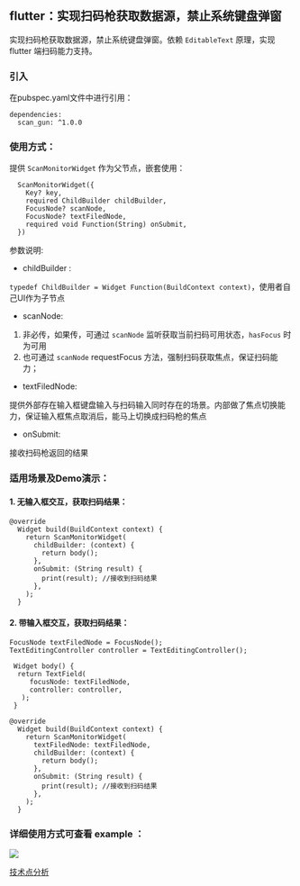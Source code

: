 ## flutter：实现扫码枪获取数据源，禁止系统键盘弹窗

实现扫码枪获取数据源，禁止系统键盘弹窗。依赖 `EditableText` 原理，实现 flutter 端扫码能力支持。

### 引入

在pubspec.yaml文件中进行引用：
```
dependencies:
  scan_gun: ^1.0.0
```
### 使用方式：
提供 `ScanMonitorWidget` 作为父节点，嵌套使用：

```
  ScanMonitorWidget({
    Key? key,
    required ChildBuilder childBuilder,
    FocusNode? scanNode,
    FocusNode? textFiledNode,
    required void Function(String) onSubmit,
  })
```
参数说明:

+ childBuilder :

`typedef ChildBuilder = Widget Function(BuildContext context)`，使用者自己UI作为子节点

+ scanNode:

1. 非必传，如果传，可通过 `scanNode` 监听获取当前扫码可用状态，`hasFocus` 时为可用
2. 也可通过 `scanNode` requestFocus 方法，强制扫码获取焦点，保证扫码能力；

+ textFiledNode:

提供外部存在输入框键盘输入与扫码输入同时存在的场景。内部做了焦点切换能力，保证输入框焦点取消后，能马上切换成扫码枪的焦点

+ onSubmit:

接收扫码枪返回的结果

### 适用场景及Demo演示：

#### 1. 无输入框交互，获取扫码结果：
```
@override
  Widget build(BuildContext context) {
    return ScanMonitorWidget(
      childBuilder: (context) {
        return body();
      },
      onSubmit: (String result) {
        print(result); //接收到扫码结果
      },
    );
  }

```
#### 2. 带输入框交互，获取扫码结果：
```
FocusNode textFiledNode = FocusNode();
TextEditingController controller = TextEditingController();

 Widget body() {
  return TextField(
     focusNode: textFiledNode,
     controller: controller,
   );
 }

@override
  Widget build(BuildContext context) {
    return ScanMonitorWidget(
      textFiledNode: textFiledNode,
      childBuilder: (context) {
        return body();
      },
      onSubmit: (String result) {
        print(result); //接收到扫码结果
      },
    );
  }
```

### 详细使用方式可查看 example ：
![](https://upload-images.jianshu.io/upload_images/25776880-f1664d5a2e720761.gif?imageMogr2/auto-orient/strip)

[技术点分析](https://www.jianshu.com/p/33675f2c352f)
